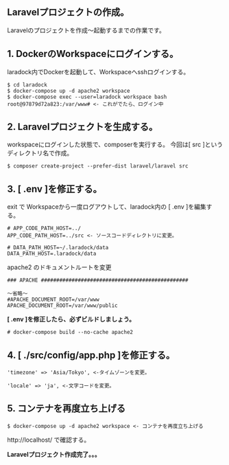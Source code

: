 ## Laravelプロジェクトの作成。
Laravelのプロジェクトを作成〜起動するまでの作業です。

## 1. DockerのWorkspaceにログインする。
laradock内でDockerを起動して、Workspaceへsshログインする。
```
$ cd laradock
$ docker-compose up -d apache2 workspace
$ docker-compose exec --user=laradock workspace bash
root@97879d72a823:/var/www# <- これがでたら、ログイン中
```

## 2. Laravelプロジェクトを生成する。
workspaceにログインした状態で、composerを実行する。
今回は[ src ]というディレクトリ名で作成。
```
$ composer create-project --prefer-dist laravel/laravel src
```

## 3. [ .env ]を修正する。
exit で Workspaceから一度ログアウトして、laradock内の [ .env ]を編集する。
```
# APP_CODE_PATH_HOST=../
APP_CODE_PATH_HOST=../src <- ソースコードディレクトリに変更。
```
```
# DATA_PATH_HOST=~/.laradock/data
DATA_PATH_HOST=.laradock/data
```
apache2 のドキュメントルートを変更
```
### APACHE ################################################

〜省略〜
#APACHE_DOCUMENT_ROOT=/var/www
APACHE_DOCUMENT_ROOT=/var/www/public
```
**[ .env ]を修正したら、必ずビルドしましょう。**
```
# docker-compose build --no-cache apache2
```

## 4. [ ./src/config/app.php ]を修正する。
```
'timezone' => 'Asia/Tokyo', <-タイムゾーンを変更。
```
```
'locale' => 'ja', <-文字コードを変更。
```
## 5. コンテナを再度立ち上げる
```
$ docker-compose up -d apache2 workspace <- コンテナを再度立ち上げる
```

http://localhost/ で確認する。  
  
**Laravelプロジェクト作成完了。。。**